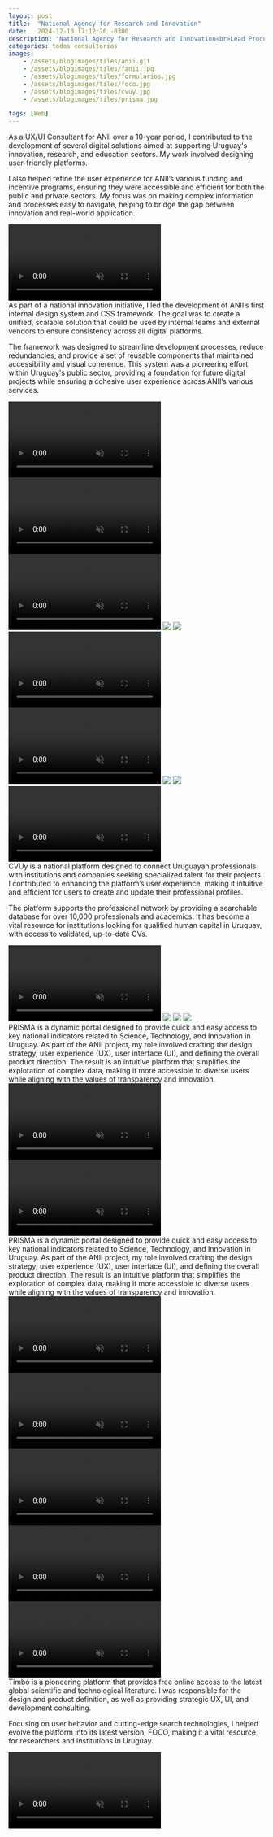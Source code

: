 ```yaml
---
layout: post
title:  "National Agency for Research and Innovation"
date:   2024-12-10 17:12:20 -0300
description: "National Agency for Research and Innovation<br>Lead Product Designer, crafting user-centered platforms to support government initiatives, enhancing collaboration across Uruguay’s scientific and educational sectors."
categories: todos consultorias
images: 
    - /assets/blogimages/tiles/anii.gif
    - /assets/blogimages/tiles/fanii.jpg
    - /assets/blogimages/tiles/formularios.jpg
    - /assets/blogimages/tiles/foco.jpg
    - /assets/blogimages/tiles/cvuy.jpg
    - /assets/blogimages/tiles/prisma.jpg

tags: [Web]
---
```

<!-- Intro -->
<div class="row">
<div class="column">
As a UX/UI Consultant for ANII over a 10-year period, I contributed to the development of several digital solutions aimed at supporting Uruguay's innovation, research, and education sectors. My work involved designing user-friendly platforms.

I also helped refine the user experience for ANII’s various funding and incentive programs, ensuring they were accessible and efficient for both the public and private sectors. My focus was on making complex information and processes easy to navigate, helping to bridge the gap between innovation and real-world application.
</div>
<div class="column">
<video autobuffer autoPlay loop muted><source src="/assets/blogimages/anii-1.mp4" type="video/mp4" /></video>
</div>
</div>
<!-- frame -->
<div class="row">
<div class="column">
As part of a national innovation initiative, I led the development of ANII’s first internal design system and CSS framework. The goal was to create a unified, scalable solution that could be used by internal teams and external vendors to ensure consistency across all digital platforms.

The framework was designed to streamline development processes, reduce redundancies, and provide a set of reusable components that maintained accessibility and visual coherence. This system was a pioneering effort within Uruguay's public sector, providing a foundation for future digital projects while ensuring a cohesive user experience across ANII’s various services.
</div>
<div class="column">
<video autobuffer autoPlay loop muted><source src="/assets/blogimages/fanii-1.mp4" type="video/mp4" /></video>
<video autobuffer autoPlay loop muted><source src="/assets/blogimages/fanii-2.mp4" type="video/mp4" /></video>
<video autobuffer autoPlay loop muted><source src="/assets/blogimages/fanii-3.mp4" type="video/mp4" /></video>
<img class="post-image-full" src="/assets/blogimages/fanii-4.png">
<img class="post-image-full" src="/assets/blogimages/fanii-5.png">
<video autobuffer autoPlay loop muted><source src="/assets/blogimages/sso-1.mp4" type="video/mp4" /></video>
<video autobuffer autoPlay loop muted><source src="/assets/blogimages/formularios-1.mp4" type="video/mp4" /></video>
<img class="post-image-full" src="/assets/blogimages/formularios-2.jpg">
<img class="post-image-full" src="/assets/blogimages/formularios-3.jpg">
<video autobuffer autoPlay loop muted><source src="/assets/blogimages/formularios-4.mp4" type="video/mp4" /></video>
</div>
</div>
<!-- CVUY -->
<div class="row">
<div class="column">
CVUy is a national platform designed to connect Uruguayan professionals with institutions and companies seeking specialized talent for their projects. I contributed to enhancing the platform’s user experience, making it intuitive and efficient for users to create and update their professional profiles.

The platform supports the professional network by providing a searchable database for over 10,000 professionals and academics. It has become a vital resource for institutions looking for qualified human capital in Uruguay, with access to validated, up-to-date CVs.
</div>
<div class="column">
<video autobuffer autoPlay loop muted><source src="/assets/blogimages/cvuy-1.mp4" type="video/mp4" /></video>
<img class="post-image-full" src="/assets/blogimages/cvuy-2.png">
<img class="post-image-full" src="/assets/blogimages/cvuy-3.png">
<img class="post-image-full" src="/assets/blogimages/cvuy-4.png">
</div>
</div>

<!-- prisma -->
<div class="row">
<div class="column">
PRISMA is a dynamic portal designed to provide quick and easy access to key national indicators related to Science, Technology, and Innovation in Uruguay. As part of the ANII project, my role involved crafting the design strategy, user experience (UX), user interface (UI), and defining the overall product direction. The result is an intuitive platform that simplifies the exploration of complex data, making it more accessible to diverse users while aligning with the values of transparency and innovation.
</div>
<div class="column">
<video autobuffer autoPlay loop muted><source src="/assets/blogimages/prisma-1.mp4" type="video/mp4" /></video>
<video autobuffer autoPlay loop muted><source src="/assets/blogimages/prisma-2.mp4" type="video/mp4" /></video>
</div>
</div>

<!-- trama -->
<div class="row">
<div class="column">
PRISMA is a dynamic portal designed to provide quick and easy access to key national indicators related to Science, Technology, and Innovation in Uruguay. As part of the ANII project, my role involved crafting the design strategy, user experience (UX), user interface (UI), and defining the overall product direction. The result is an intuitive platform that simplifies the exploration of complex data, making it more accessible to diverse users while aligning with the values of transparency and innovation.
</div>
<div class="column">
<video autobuffer autoPlay loop muted><source src="/assets/blogimages/trama-0.mp4" type="video/mp4" /></video>
<video autobuffer autoPlay loop muted><source src="/assets/blogimages/trama-1.mp4" type="video/mp4" /></video>
<video autobuffer autoPlay loop muted><source src="/assets/blogimages/trama-2.mp4" type="video/mp4" /></video>
<video autobuffer autoPlay loop muted><source src="/assets/blogimages/trama-3.mp4" type="video/mp4" /></video>
<video autobuffer autoPlay loop muted><source src="/assets/blogimages/trama-4.mp4" type="video/mp4" /></video>
</div>
</div>


<!-- Timbo -->
<div class="row">
<div class="column">
Timbó is a pioneering platform that provides free online access to the latest global scientific and technological literature. I was responsible for the design and product definition, as well as providing strategic UX, UI, and development consulting.

Focusing on user behavior and cutting-edge search technologies, I helped evolve the platform into its latest version, FOCO, making it a vital resource for researchers and institutions in Uruguay.
</div>
<div class="column">
<video autobuffer autoPlay loop muted><source src="/assets/blogimages/foco-1.mp4" type="video/mp4" /></video>
</div>
</div>

